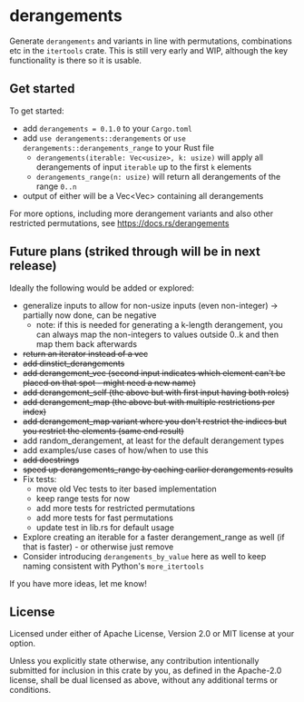 # derangements
Generate `derangements` and variants in line with permutations, combinations etc in the `itertools` crate. This is still
very early and WIP, although the key functionality is there so it is usable.

## Get started
To get started:
- add `derangements = 0.1.0` to your `Cargo.toml`
- add `use derangements::derangements` or `use derangements::derangements_range` to your Rust file
  - `derangements(iterable: Vec<usize>, k: usize)` will apply all derangements of input `iterable` up to the first `k`
    elements
  - `derangements_range(n: usize)` will return all derangements of the range `0..n`
- output of either will be a Vec<Vec<usize>> containing all derangements

For more options, including more derangement variants and also other restricted permutations, see
https://docs.rs/derangements

## Future plans (striked through will be in next release)
Ideally the following would be added or explored:
- generalize inputs to allow for non-usize inputs (even non-integer) -> partially now done, can be negative
  - note: if this is needed for generating a k-length derangement, you can always map the non-integers to values
    outside 0..k and then map them back afterwards
- ~~return an iterator instead of a vec~~
- ~~add dinstict_derangements~~
- ~~add derangement_vec (second input indicates which element can't be placed on that spot - might need a new name)~~
- ~~add derangement_self (the above but with first input having both roles)~~
- ~~add derangement_map (the above but with multiple restrictions per index)~~
- ~~add derangement_map variant where you don't restrict the indices but you restrict the elements (same end result)~~
- add random_derangement, at least for the default derangement types
- add examples/use cases of how/when to use this
- ~~add docstrings~~
- ~~speed up derangements_range by caching earlier derangements results~~
- Fix tests:
  - move old Vec tests to iter based implementation
  - keep range tests for now
  - add more tests for restricted permutations
  - add more tests for fast permutations
  - update test in lib.rs for default usage
- Explore creating an iterable for a faster derangement_range as well (if that is faster) - or otherwise just remove
- Consider introducing `derangements_by_value` here as well to keep naming consistent with Python's `more_itertools`

If you have more ideas, let me know!

## License
Licensed under either of Apache License, Version 2.0 or MIT license at your option.

Unless you explicitly state otherwise, any contribution intentionally submitted for inclusion in this crate by you, as
defined in the Apache-2.0 license, shall be dual licensed as above, without any additional terms or conditions.
